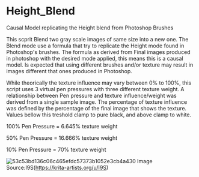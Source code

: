 # Height_Blend
Causal Model replicating the Height blend from Photoshop Brushes

This scprit Blend two gray scale images of same size into a new one. The Blend mode use a formula that try to replicate the Height mode found in Photoshop's brushes.
The formula as derived from Final images produced in photoshop with the desired mode applied, this means this is a causal model. Is expected that using different brushes and/or texture may result in images different that ones produced in Photoshop.

While theorically the texture influence may vary between 0% to 100%, this script uses 3 virtual pen pressures with three different texture weight. A relationship between Pen pressure and texture influence/weight was derived from a single sample image.
The percentage of texture influence was defined by the percentage of the final image that shows the texture. Values bellow this treshold clamp to pure black, and above clamp to white.

100% Pen Pressure = 6.645% texture weight

50% Pen Pressure = 16.666% texture weight

10% Pen Pressure = 70% texture weight

![53c53bd136c06c465efdc57373b1052e3cb4a430](https://user-images.githubusercontent.com/7233354/112707769-8a318980-8e8c-11eb-830b-c757e6af4870.jpeg)
Image Source:I9S(https://krita-artists.org/u/I9S)
